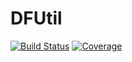 # DFUtil

[![Build Status](https://github.com/lawless-m/DFUtil.jl/actions/workflows/CI.yml/badge.svg?branch=main)](https://github.com/lawless-m/DFUtil.jl/actions/workflows/CI.yml?query=branch%3Amain)
[![Coverage](https://codecov.io/gh/lawless-m/DFUtil.jl/branch/main/graph/badge.svg)](https://codecov.io/gh/lawless-m/DFUtil.jl)
